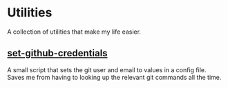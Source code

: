# Utilities

A collection of utilities that make my life easier.

## [set-github-credentials](set-github-credentials)

A small script that sets the git user and email to values in a config file.
Saves me from having to looking up the relevant git commands all the time.
